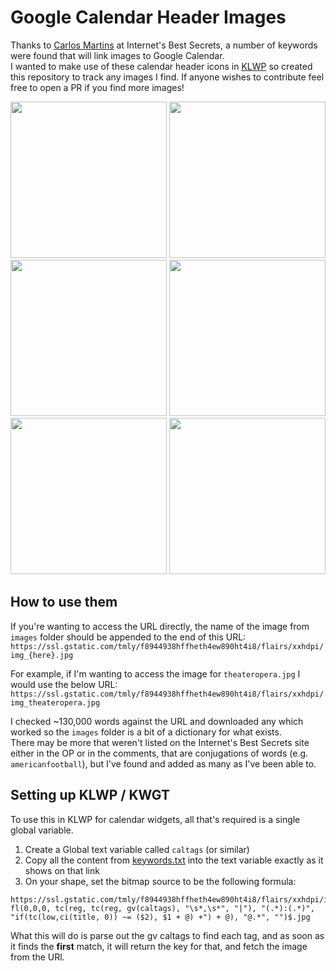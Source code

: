 # Google Calendar Header Images

Thanks to [Carlos Martins](http://www.internetbestsecrets.com/2019/09/google-calendar-event-images.html) at Internet's Best Secrets, a number of keywords were found that will link images to Google Calendar.    
I wanted to make use of these calendar header icons in [KLWP](https://play.google.com/store/apps/details?id=org.kustom.wallpaper) so created this repository to track any images I find. 
If anyone wishes to contribute feel free to open a PR if you find more images!

<img src="https://github.com/pekempy/gcal-images/assets/22874875/596ed545-6d1c-4f54-b11d-7139d68e760e" width="250"/> <img src="https://github.com/pekempy/gcal-images/assets/22874875/736d8d5d-187b-4c20-8afd-26814ae3a749" width="250"/>
<img src="https://github.com/pekempy/gcal-images/assets/22874875/59871ef9-0e9c-4eaf-acf9-40455e0c0adb" width="250"/> <img src="https://github.com/pekempy/gcal-images/assets/22874875/f67ad6d6-b555-4c18-a18f-c16f292bae5b" width="250"/> 
<img src="https://github.com/pekempy/gcal-images/assets/22874875/1d69efc0-6b7e-4157-88c3-b64e9c86128a" width="250"/> <img src="https://github.com/pekempy/gcal-images/assets/22874875/f7c9a806-91b7-4cb7-b30e-d21779ed5a73" width="250"/> 


## How to use them
If you're wanting to access the URL directly, the name of the image from `images` folder should be appended to the end of this URL:     
`https://ssl.gstatic.com/tmly/f8944938hffheth4ew890ht4i8/flairs/xxhdpi/img_{here}.jpg`

For example, if I'm wanting to access the image for `theateropera.jpg` I would use the below URL:     
`https://ssl.gstatic.com/tmly/f8944938hffheth4ew890ht4i8/flairs/xxhdpi/img_theateropera.jpg`

I checked ~130,000 words against the URL and downloaded any which worked so the `images` folder is a bit of a dictionary for what exists.     
There may be more that weren't listed on the Internet's Best Secrets site either in the OP or in the comments, that are conjugations of words (e.g. `americanfootball`), but I've found and added as many as I've been able to.

## Setting up KLWP / KWGT
To use this in KLWP for calendar widgets, all that's required is a single global variable.
1. Create a Global text variable called `caltags` (or similar)
2. Copy all the content from [keywords.txt](https://raw.githubusercontent.com/pekempy/gcal-images/main/keywords.txt) into the text variable exactly as it shows on that link
3. On your shape, set the bitmap source to be the following formula:
```
https://ssl.gstatic.com/tmly/f8944938hffheth4ew890ht4i8/flairs/xxhdpi/img_$tc(reg, fl(0,0,0, tc(reg, tc(reg, gv(caltags), "\s*,\s*", "|"), "(.*):(.*)", "if(tc(low,ci(title, 0)) ~= ($2), $1 + @) +") + @), "@.*", "")$.jpg
```
What this will do is parse out the gv caltags to find each tag, and as soon as it finds the **first** match, it will return the key for that, and fetch the image from the URl.
